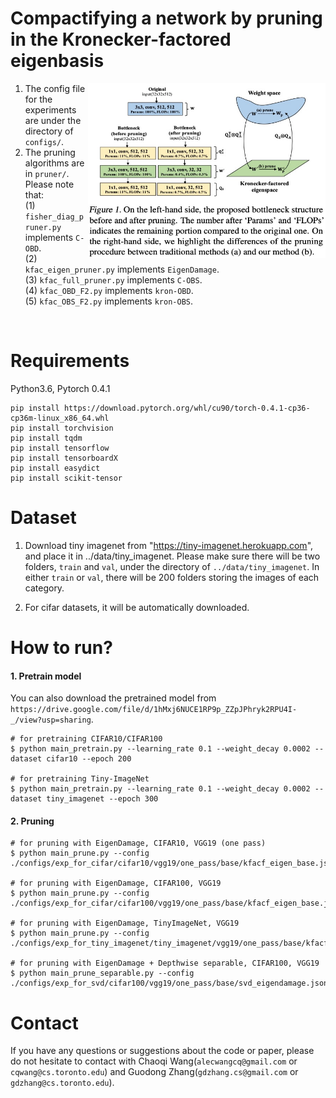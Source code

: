 # Compactifying a network by pruning in the Kronecker-factored eigenbasis
 <img align="right" width="380" height="280" src="imgs/figure1.png">

1. The config file for the experiments are under the directory of `configs/`.
2. The pruning algorithms are in `pruner/`. Please note that: <br>
   (1) `fisher_diag_pruner.py` implements `C-OBD`. <br>
   (2) `kfac_eigen_pruner.py` implements `EigenDamage`. <br>
   (3) `kfac_full_pruner.py` implements `C-OBS`. <br>
   (4) `kfac_OBD_F2.py` implements `kron-OBD`. <br>
   (5) `kfac_OBS_F2.py` implements `kron-OBS`.
<br>

# Requirements
Python3.6, Pytorch 0.4.1
```
pip install https://download.pytorch.org/whl/cu90/torch-0.4.1-cp36-cp36m-linux_x86_64.whl
pip install torchvision
pip install tqdm
pip install tensorflow
pip install tensorboardX
pip install easydict
pip install scikit-tensor
```

# Dataset
1. Download tiny imagenet from "https://tiny-imagenet.herokuapp.com", and place it in ../data/tiny_imagenet.
   Please make sure there will be two folders, `train` and `val`,  under the directory of `../data/tiny_imagenet`.
   In either `train` or `val`, there will be 200 folders storing the images of each category.
   
2. For cifar datasets, it will be automatically downloaded.



# How to run?

#### 1. Pretrain model
You can also download the pretrained model from `https://drive.google.com/file/d/1hMxj6NUCE1RP9p_ZZpJPhryk2RPU4I-_/view?usp=sharing`.
```
# for pretraining CIFAR10/CIFAR100
$ python main_pretrain.py --learning_rate 0.1 --weight_decay 0.0002 --dataset cifar10 --epoch 200

# for pretraining Tiny-ImageNet
$ python main_pretrain.py --learning_rate 0.1 --weight_decay 0.0002 --dataset tiny_imagenet --epoch 300
```


#### 2. Pruning
```
# for pruning with EigenDamage, CIFAR10, VGG19 (one pass)
$ python main_prune.py --config ./configs/exp_for_cifar/cifar10/vgg19/one_pass/base/kfacf_eigen_base.json

# for pruning with EigenDamage, CIFAR100, VGG19
$ python main_prune.py --config ./configs/exp_for_cifar/cifar100/vgg19/one_pass/base/kfacf_eigen_base.json

# for pruning with EigenDamage, TinyImageNet, VGG19
$ python main_prune.py --config ./configs/exp_for_tiny_imagenet/tiny_imagenet/vgg19/one_pass/base/kfacf_eigen_base.json

# for pruning with EigenDamage + Depthwise separable, CIFAR100, VGG19
$ python main_prune_separable.py --config ./configs/exp_for_svd/cifar100/vgg19/one_pass/base/svd_eigendamage.json
```

# Contact
If you have any questions or suggestions about the code or paper, please do not hesitate to contact with Chaoqi Wang(`alecwangcq@gmail.com` or `cqwang@cs.toronto.edu`)
and Guodong Zhang(`gdzhang.cs@gmail.com` or `gdzhang@cs.toronto.edu`). 
